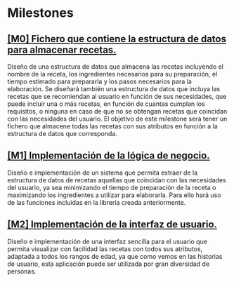 # Milestones
## [[M0] Fichero que contiene la estructura de datos para almacenar recetas.](https://github.com/mariavallejo20/proyecto_mvo/milestone/1)
Diseño de una estructura de datos que almacena las recetas incluyendo el nombre de la receta, los ingredientes necesarios para su preparación, el tiempo estimado para prepararla y los pasos necesarios para la elaboración. Se diseñará también una estructura de datos que incluya las recetas que se recomiendan al usuario en función de sus necesidades, que puede incluir una o más recetas, en función de cuantas cumplan los requisitos, o ninguna en caso de que no se obtengan recetas que coincidan con las necesidades del usuario.
El objetivo de este milestone será tener un fichero que almacene todas las recetas con sus atributos en función a la estructura de datos que corresponda.

## [[M1] Implementación de la lógica de negocio.](https://github.com/mariavallejo20/proyecto_mvo/milestone/6)
Diseño e implementación de un sistema que permita extraer de la estructura de datos de recetas aquellas que coincidan con las necesidades del usuario, ya sea minimizando el tiempo de preparación de la receta o maximizando los ingredientes a utilizar para elaborarla.
Para ello hará uso de las funciones incluidas en la librería creada anteriormente.

## [[M2] Implementación de la interfaz de usuario.](https://github.com/mariavallejo20/proyecto_mvo/milestone/5)
Diseño e implementación de una interfaz sencilla para el usuario que permita visualizar con facilidad las recetas con todos sus atributos, adaptada a todos los rangos de edad, ya que como vemos en las historias de usuario, esta aplicación puede ser utilizada por gran diversidad de personas.
